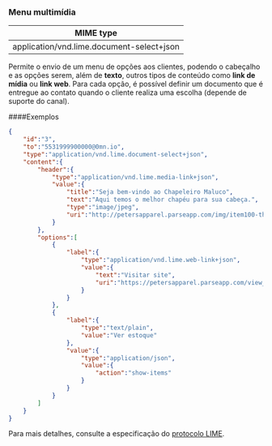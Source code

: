 ### Menu multimídia
| MIME type                            | 
|--------------------------------------|
| application/vnd.lime.document-select+json |

Permite o envio de um menu de opções aos clientes, podendo o cabeçalho e as opções serem, além de **texto**, outros tipos de conteúdo como **link de mídia** ou **link web**. Para cada opção, é possível definir um documento que é entregue ao contato quando o cliente realiza uma escolha (depende de suporte do canal).

####Exemplos

```json
{
    "id":"3",
    "to":"5531999900000@0mn.io",
    "type":"application/vnd.lime.document-select+json",
    "content":{
        "header":{
            "type":"application/vnd.lime.media-link+json",
            "value":{
                "title":"Seja bem-vindo ao Chapeleiro Maluco",
                "text":"Aqui temos o melhor chapéu para sua cabeça.",
                "type":"image/jpeg",
                "uri":"http://petersapparel.parseapp.com/img/item100-thumb.png"
            }
        },
        "options":[
            {
                "label":{
                    "type":"application/vnd.lime.web-link+json",
                    "value":{
                        "text":"Visitar site",
                        "uri":"https://petersapparel.parseapp.com/view_item?item_id=100"
                    }
                }
            },
            {
                "label":{
                    "type":"text/plain",
                    "value":"Ver estoque"
                },
                "value":{
                    "type":"application/json",
                    "value":{
                        "action":"show-items"
                    }
                }
            }
        ]
    }
}
```

Para mais detalhes, consulte a especificação do [protocolo LIME](http://limeprotocol.org/content-types.html#document-select).
